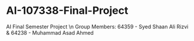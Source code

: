 # AI-107338-Final-Project
AI Final Semester Project
\n Group Members: 64359 - Syed Shaan Ali Rizvi & 64238 - Muhammad Asad Ahmed
